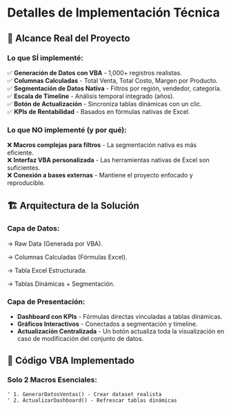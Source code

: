# Detalles de Implementación Técnica

## 🎯 Alcance Real del Proyecto

### **Lo que SÍ implementé:**
✅ **Generación de Datos con VBA** - 1,000+ registros realistas.  
✅ **Columnas Calculadas** - Total Venta, Total Costo, Margen por Producto.  
✅ **Segmentación de Datos Nativa** - Filtros por región, vendedor, categoría.  
✅ **Escala de Timeline** - Análisis temporal integrado (años).  
✅ **Botón de Actualización** - Sincroniza tablas dinámicas con un clic.  
✅ **KPIs de Rentabilidad** - Basados en fórmulas nativas de Excel.  

### **Lo que NO implementé (y por qué):**
❌ **Macros complejas para filtros** - La segmentación nativa es más eficiente.  
❌ **Interfaz VBA personalizada** - Las herramientas nativas de Excel son suficientes.  
❌ **Conexión a bases externas** - Mantiene el proyecto enfocado y reproducible.  

## 🏗️ Arquitectura de la Solución

### **Capa de Datos:**
-> Raw Data (Generada por VBA).

-> Columnas Calculadas (Fórmulas Excel).

-> Tabla Excel Estructurada.

-> Tablas Dinámicas + Segmentación.


### **Capa de Presentación:**
- **Dashboard con KPIs** - Fórmulas directas vinculadas a tablas dinámicas.
- **Gráficos Interactivos** - Conectados a segmentación y timeline.
- **Actualización Centralizada** - Un botón actualiza toda la visualización en caso de modificación del conjunto de datos.

## 🔧 Código VBA Implementado

### **Solo 2 Macros Esenciales:**
```vba
' 1. GenerarDatosVentas() - Crear dataset realista
' 2. ActualizarDashboard() - Refrescar tablas dinámicas
